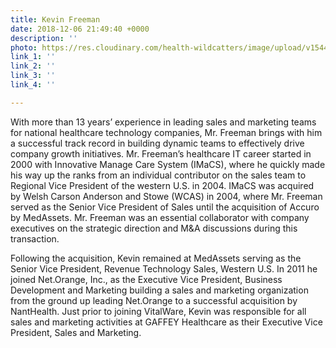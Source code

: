 ```yaml
---
title: Kevin Freeman
date: 2018-12-06 21:49:40 +0000
description: ''
photo: https://res.cloudinary.com/health-wildcatters/image/upload/v1544132995/image.png
link_1: ''
link_2: ''
link_3: ''
link_4: ''

---
```

With more than 13 years’ experience in leading sales and marketing teams for national healthcare technology companies, Mr. Freeman brings with him a successful track record in building dynamic teams to effectively drive company growth initiatives. Mr. Freeman’s healthcare IT career started in 2000 with Innovative Manage Care System (IMaCS), where he quickly made his way up the ranks from an individual contributor on the sales team to Regional Vice President of the western U.S. in 2004. IMaCS was acquired by Welsh Carson Anderson and Stowe (WCAS) in 2004, where Mr. Freeman served as the Senior Vice President of Sales until the acquisition of Accuro by MedAssets. Mr. Freeman was an essential collaborator with company executives on the strategic direction and M&A discussions during this transaction.

Following the acquisition, Kevin remained at MedAssets serving as the Senior Vice President, Revenue Technology Sales, Western U.S. In 2011 he joined Net.Orange, Inc., as the Executive Vice President, Business Development and Marketing building a sales and marketing organization from the ground up leading Net.Orange to a successful acquisition by NantHealth. Just prior to joining VitalWare, Kevin was responsible for all sales and marketing activities at GAFFEY Healthcare as their Executive Vice President, Sales and Marketing.